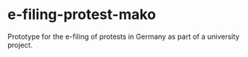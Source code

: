 # e-filing-protest-mako
Prototype for the e-filing of protests in Germany as part of a university project. 
